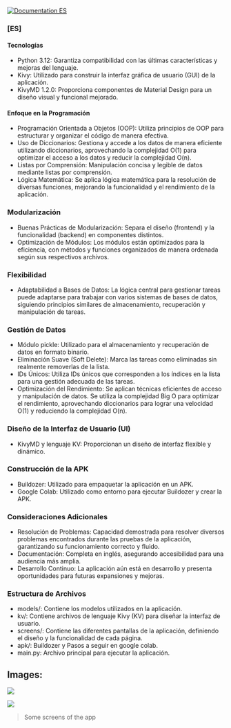 
[![Documentation ES](https://img.shields.io/badge/Documentation-ES-green)](https://your-username.github.io/your-repo/es/)
### [ES]

#### Tecnologías
* Python 3.12: Garantiza compatibilidad con las últimas características y mejoras del lenguaje.
* Kivy: Utilizado para construir la interfaz gráfica de usuario (GUI) de la aplicación.
* KivyMD 1.2.0: Proporciona componentes de Material Design para un diseño visual y funcional mejorado.

#### Enfoque en la Programación
* Programación Orientada a Objetos (OOP): Utiliza principios de OOP para estructurar y organizar el código de manera efectiva.
* Uso de Diccionarios: Gestiona y accede a los datos de manera eficiente utilizando diccionarios, aprovechando la complejidad O(1) para optimizar el acceso a los datos y reducir la complejidad O(n).
* Listas por Comprensión: Manipulación concisa y legible de datos mediante listas por comprensión.
* Lógica Matemática: Se aplica lógica matemática para la resolución de diversas funciones, mejorando la funcionalidad y el rendimiento de la aplicación.

### Modularización
* Buenas Prácticas de Modularización: Separa el diseño (frontend) y la funcionalidad (backend) en componentes distintos.
* Optimización de Módulos: Los módulos están optimizados para la eficiencia, con métodos y funciones organizados de manera ordenada según sus respectivos archivos.

### Flexibilidad
* Adaptabilidad a Bases de Datos: La lógica central para gestionar tareas puede adaptarse para trabajar con varios sistemas de bases de datos, siguiendo principios similares de almacenamiento, recuperación y manipulación de tareas.

### Gestión de Datos
* Módulo pickle: Utilizado para el almacenamiento y recuperación de datos en formato binario.
* Eliminación Suave (Soft Delete): Marca las tareas como eliminadas sin realmente removerlas de la lista.
* IDs Únicos: Utiliza IDs únicos que corresponden a los índices en la lista para una gestión adecuada de las tareas.
* Optimización del Rendimiento: Se aplican técnicas eficientes de acceso y manipulación de datos. Se utiliza la complejidad Big O para optimizar el rendimiento, aprovechando diccionarios para lograr una velocidad O(1) y reduciendo la complejidad O(n).

### Diseño de la Interfaz de Usuario (UI)
* KivyMD y lenguaje KV: Proporcionan un diseño de interfaz flexible y dinámico.

### Construcción de la APK
* Buildozer: Utilizado para empaquetar la aplicación en un APK.
* Google Colab: Utilizado como entorno para ejecutar Buildozer y crear la APK.

### Consideraciones Adicionales
* Resolución de Problemas: Capacidad demostrada para resolver diversos problemas encontrados durante las pruebas de la aplicación, garantizando su funcionamiento correcto y fluido.
* Documentación: Completa en inglés, asegurando accesibilidad para una audiencia más amplia.
* Desarrollo Continuo: La aplicación aún está en desarrollo y presenta oportunidades para futuras expansiones y mejoras.

### Estructura de Archivos
* models/: Contiene los modelos utilizados en la aplicación.
* kv/: Contiene archivos de lenguaje Kivy (KV) para diseñar la interfaz de usuario.
* screens/: Contiene las diferentes pantallas de la aplicación, definiendo el diseño y la funcionalidad de cada página.
* apk/: Buildozer y Pasos a seguir en google colab.
* main.py: Archivo principal para ejecutar la aplicación.

## Images:
![](https://i.pinimg.com/736x/79/86/9d/79869d5f18a93398ca1dcfe3d1328db9.jpg)

![](https://i.pinimg.com/736x/3c/e4/e8/3ce4e8e3d04458fbca7cec7e7d385edf.jpg)

> Some screens of the app

